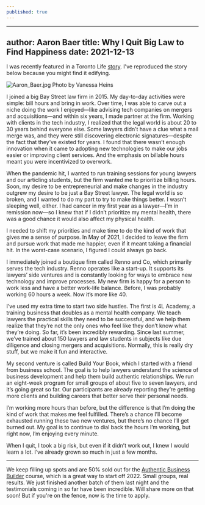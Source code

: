 ```yaml
---
published: true
---
```

---
author: Aaron Baer
title: Why I Quit Big Law to Find Happiness
date: 2021-12-13
---

I was recently featured in a Toronto Life [story](https://torontolife.com/city/this-lawyer-gave-up-his-partnership-in-a-top-tier-firm-to-find-happiness/). I've reproduced the story below because you might find it edifying.

![Aaron_Baer.jpg]({{site.baseurl}}/_drafts/Aaron_Baer.jpg)
Photo by Vanessa Heins

I joined a big Bay Street law firm in 2015. My day-to-day activities were simple: bill hours and bring in work. Over time, I was able to carve out a niche doing the work I enjoyed—like advising tech companies on mergers and acquisitions—and within six years, I made partner at the firm. Working with clients in the tech industry, I realized that the legal world is about 20 to 30 years behind everyone else. Some lawyers didn’t have a clue what a mail merge was, and they were still discovering electronic signatures—despite the fact that they’ve existed for years. I found that there wasn’t enough innovation when it came to adopting new technologies to make our jobs easier or improving client services. And the emphasis on billable hours meant you were incentivized to overwork.

When the pandemic hit, I wanted to run training sessions for young lawyers and our articling students, but the firm wanted me to prioritize billing hours. Soon, my desire to be entrepreneurial and make changes in the industry outgrew my desire to be just a Bay Street lawyer. The legal world is so broken, and I wanted to do my part to try to make things better. I wasn’t sleeping well, either. I had cancer in my first year as a lawyer—I’m in remission now—so I knew that if I didn’t prioritize my mental health, there was a good chance it would also affect my physical health.

I needed to shift my priorities and make time to do the kind of work that gives me a sense of purpose. In May of 2021, I decided to leave the firm and pursue work that made me happier, even if it meant taking a financial hit. In the worst-case scenario, I figured I could always go back.

I immediately joined a boutique firm called Renno and Co, which primarily serves the tech industry. Renno operates like a start-up. It supports its lawyers’ side ventures and is constantly looking for ways to embrace new technology and improve processes. My new firm is happy for a person to work less and have a better work-life balance. Before, I was probably working 60 hours a week. Now it’s more like 40.

I’ve used my extra time to start two side hustles. The first is 4L Academy, a training business that doubles as a mental health company. We teach lawyers the practical skills they need to be successful, and we help them realize that they’re not the only ones who feel like they don’t know what they’re doing. So far, it’s been incredibly rewarding. Since last summer, we’ve trained about 150 lawyers and law students in subjects like due diligence and closing mergers and acquisitions. Normally, this is really dry stuff, but we make it fun and interactive.

My second venture is called Build Your Book, which I started with a friend from business school. The goal is to help lawyers understand the science of business development and help them build authentic relationships. We run an eight-week program for small groups of about five to seven lawyers, and it’s going great so far. Our participants are already reporting they’re getting more clients and building careers that better serve their personal needs.

I’m working more hours than before, but the difference is that I’m doing the kind of work that makes me feel fulfilled. There’s a chance I’ll become exhausted running these two new ventures, but there’s no chance I’ll get burned out. My goal is to continue to dial back the hours I’m working, but right now, I’m enjoying every minute.

When I quit, I took a big risk, but even if it didn’t work out, I knew I would learn a lot. I’ve already grown so much in just a few months.

----

We keep filling up spots and are 50% sold out for the [Authentic Business Builder](https://buildyourbook.org/academy/the-authentic-business-builder/) course, which is a great way to start off 2022. Small groups, real results. We just finished another batch of them last night and the testimonials coming in so far have been incredible. Will share more on that soon! But if you're on the fence, now is the time to apply.
